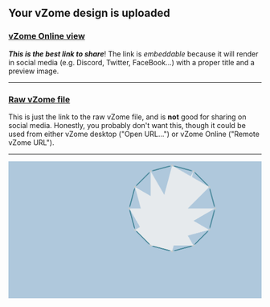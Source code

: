 ## Your vZome design is uploaded

### [vZome Online view][embed]

***This is the best link to share***!  The link is *embeddable* because it will render in social media (e.g. Discord, Twitter, FaceBook...) with a proper title and a preview image.

---

### [Raw vZome file][raw]

This is just the link to the raw vZome file, and is **not** good for
sharing on social media.
Honestly, you probably don't want this, though it could be used from either
vZome desktop ("Open URL...") or vZome Online ("Remote vZome URL").

---

![Image](<JK Dodecagon-moded-JH.png>)


[embed]: <https://vzome.com/app/embed.py?url=https://raw.githubusercontent.com/ThynStyx/vzome-sharing/main/2021/07/26/19-51-29-JK%2BDodecagon-moded-JH/JK+Dodecagon-moded-JH.vZome>
[raw]: <https://raw.githubusercontent.com/ThynStyx/vzome-sharing/main/2021/07/26/19-51-29-JK+Dodecagon-moded-JH/JK Dodecagon-moded-JH.vZome>
